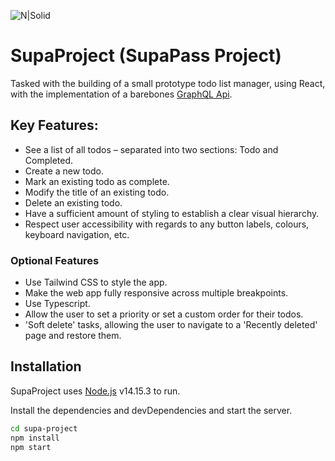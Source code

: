 ![N|Solid](https://user-images.githubusercontent.com/23691843/137079586-d91ae772-08c3-45f3-b675-e871d170510a.png)
# SupaProject (SupaPass Project)
Tasked with the building of a small prototype todo list manager, using React, with the implementation of a barebones [GraphQL Api](https://supado.herokuapp.com/console/).

## Key Features:
- See a list of all todos – separated into two sections: Todo and Completed.
- Create a new todo.
- Mark an existing todo as complete.
- Modify the title of an existing todo.
- Delete an existing todo.
- Have a sufficient amount of styling to establish a clear visual hierarchy.
- Respect user accessibility with regards to any button labels, colours, keyboard navigation, etc.

### Optional Features

- Use Tailwind CSS to style the app.
- Make the web app fully responsive across multiple breakpoints.
- Use Typescript.
- Allow the user to set a priority or set a custom order for their todos.
- 'Soft delete' tasks, allowing the user to navigate to a 'Recently deleted' page and restore them.


## Installation

SupaProject uses [Node.js](https://nodejs.org/) v14.15.3 to run.

Install the dependencies and devDependencies and start the server.

```sh
cd supa-project
npm install
npm start
```


